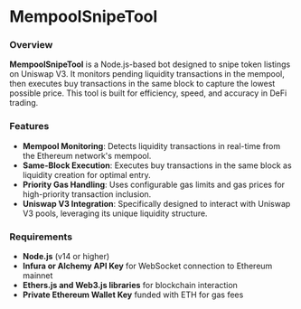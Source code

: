 # MempoolSnipeTool

### Overview
**MempoolSnipeTool** is a Node.js-based bot designed to snipe token listings on Uniswap V3. It monitors pending liquidity transactions in the mempool, then executes buy transactions in the same block to capture the lowest possible price. This tool is built for efficiency, speed, and accuracy in DeFi trading.

### Features
- **Mempool Monitoring**: Detects liquidity transactions in real-time from the Ethereum network's mempool.
- **Same-Block Execution**: Executes buy transactions in the same block as liquidity creation for optimal entry.
- **Priority Gas Handling**: Uses configurable gas limits and gas prices for high-priority transaction inclusion.
- **Uniswap V3 Integration**: Specifically designed to interact with Uniswap V3 pools, leveraging its unique liquidity structure.

### Requirements
- **Node.js** (v14 or higher)
- **Infura or Alchemy API Key** for WebSocket connection to Ethereum mainnet
- **Ethers.js and Web3.js libraries** for blockchain interaction
- **Private Ethereum Wallet Key** funded with ETH for gas fees
